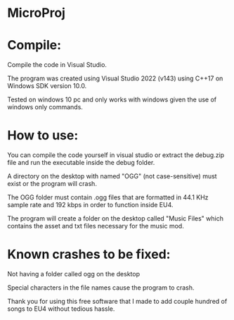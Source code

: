 # MicroProj
# Compile:

 Compile the code in Visual Studio.
 
 The program was created using Visual Studio 2022 (v143) using C++17 on Windows SDK version 10.0.
 
 Tested on windows 10 pc and only works with windows given the use of windows only commands.  

# How to use:

You can compile the code yourself in visual studio or extract the debug.zip file and run the executable inside the debug folder.

A directory on the desktop with named "OGG" (not case-sensitive) must exist or the program will crash.

The OGG folder must contain .ogg files that are formatted in 44.1 KHz sample rate and 192 kbps in order to function inside EU4.

The program will create a folder on the desktop called "Music Files" which contains the asset and txt files necessary for the music mod.

# Known crashes to be fixed:

Not having a folder called ogg on the desktop

Special characters in the file names cause the program to crash.

Thank you for using this free software that I made to add couple hundred of songs to EU4 without tedious hassle.
